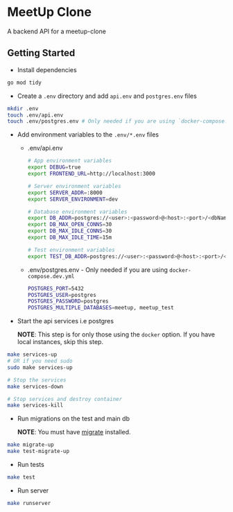 # MeetUp Clone

A backend API for a meetup-clone

## Getting Started

- Install dependencies

```sh
go mod tidy
```

- Create a `.env` directory and add `api.env` and `postgres.env` files

```sh
mkdir .env
touch .env/api.env
touch .env/postgres.env # Only needed if you are using `docker-compose.dev.yml`
```

- Add environment variables to the `.env/*.env` files

  - .env/api.env

    ```sh
    # App environment variables
    export DEBUG=true
    export FRONTEND_URL=http://localhost:3000

    # Server environment variables
    export SERVER_ADDR=:8000
    export SERVER_ENVIRONMENT=dev

    # Database environment variables
    export DB_ADDR=postgres://<user>:<password>@<host>:<port>/<dbName>?sslmode=disable
    export DB_MAX_OPEN_CONNS=30
    export DB_MAX_IDLE_CONNS=30
    export DB_MAX_IDLE_TIME=15m

    # Test environment variables
    export TEST_DB_ADDR=postgres://<user>:<password>@<host>:<port>/<dbName>_test?sslmode=disable
    ```

  - .env/postgres.env - Only needed if you are using `docker-compose.dev.yml`

    ```sh
    POSTGRES_PORT=5432
    POSTGRES_USER=postgres
    POSTGRES_PASSWORD=postgres
    POSTGRES_MULTIPLE_DATABASES=meetup, meetup_test
    ```

- Start the api services i.e postgres

    **NOTE**: This step is for only those using the `docker` option. If you have local instances, skip this step.

```sh
make services-up
# OR if you need sudo
sudo make services-up

# Stop the services
make services-down

# Stop services and destroy container
make services-kill
```

- Run migrations on the test and main db

    **NOTE**: You must have [migrate](https://github.com/golang-migrate/migrate) installed.

```sh
make migrate-up
make test-migrate-up
```

- Run tests

```sh
make test
```

- Run server

```sh
make runserver
```

